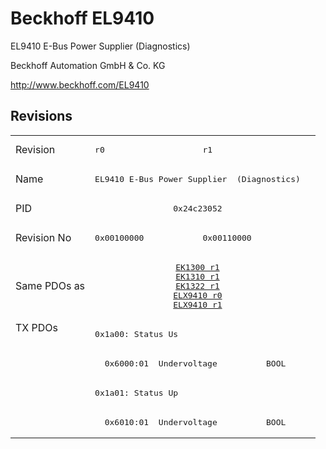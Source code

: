 # Beckhoff EL9410

EL9410 E-Bus Power Supplier  (Diagnostics)

Beckhoff Automation GmbH & Co. KG

http://www.beckhoff.com/EL9410

## Revisions
<table>
<tr >
<td>Revision</td>
<td><pre>r0</pre></td>
<td><pre>r1</pre></td>
</tr>
<tr >
<td>Name</td>
<td colspan=2 align="center"><pre>EL9410 E-Bus Power Supplier  (Diagnostics)</pre></td>
</tr>
<tr >
<td>PID</td>
<td colspan=2 align="center"><pre>0x24c23052</pre></td>
</tr>
<tr >
<td>Revision No</td>
<td><pre>0x00100000</pre></td>
<td><pre>0x00110000</pre></td>
</tr>
<tr >
<td>Same PDOs as</td>
<td colspan=2 align="center"><pre><a href="EK1300">EK1300 r1</a><br/><a href="EK1310">EK1310 r1</a><br/><a href="EK1322">EK1322 r1</a><br/><a href="ELX9410">ELX9410 r0</a><br/><a href="ELX9410">ELX9410 r1</a></pre></td>
</tr>
<tr class="txpdo pdosection">
<td rowspan=4 valign=top>TX PDOs</td>
<td colspan=2 align="left"><pre>0x1a00: Status Us</pre></td>
<td></td>
</tr>
<tr class="txpdo">
<td colspan=2 align="left"><pre>  0x6000:01  Undervoltage          BOOL</pre></td>
</tr>
<tr class="txpdo pdosection">
<td colspan=2 align="left"><pre>0x1a01: Status Up</pre></td>
</tr>
<tr class="txpdo">
<td colspan=2 align="left"><pre>  0x6010:01  Undervoltage          BOOL</pre></td>
</tr>
</table>
